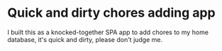 # Quick and dirty chores adding app

I built this as a knocked-together SPA app to add chores to my home database, it's quick and dirty, please don't judge me.